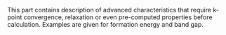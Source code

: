 <!-- TODO by MH -->
This part contains description of advanced characteristics that require k-point convergence, relaxation or even pre-computed properties before calculation. Examples are given for formation energy and band gap.
